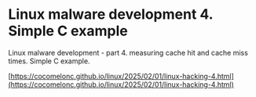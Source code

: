 # Linux malware development 4. Simple C example
Linux malware development - part 4. measuring cache hit and cache miss times. Simple C example.        

[https://cocomelonc.github.io/linux/2025/02/01/linux-hacking-4.html](https://cocomelonc.github.io/linux/2025/02/01/linux-hacking-4.html)    